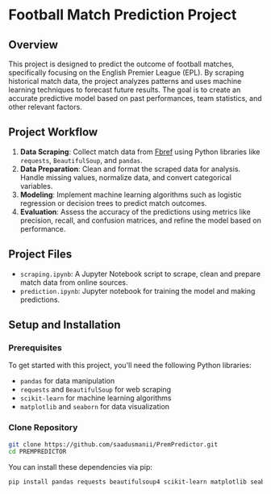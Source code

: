 # Football Match Prediction Project
## Overview
This project is designed to predict the outcome of football matches, specifically focusing on the English Premier League (EPL). By scraping historical match data, the project analyzes patterns and uses machine learning techniques to forecast future results. The goal is to create an accurate predictive model based on past performances, team statistics, and other relevant factors.

## Project Workflow
1. **Data Scraping**: Collect match data from [Fbref](https://fbref.com) using Python libraries like `requests`, `BeautifulSoup`, and `pandas`.
2. **Data Preparation**: Clean and format the scraped data for analysis. Handle missing values, normalize data, and convert categorical variables.
3. **Modeling**: Implement machine learning algorithms such as logistic regression or decision trees to predict match outcomes.
4. **Evaluation**: Assess the accuracy of the predictions using metrics like precision, recall, and confusion matrices, and refine the model based on performance.

## Project Files
- `scraping.ipynb`: A Jupyter Notebook script to scrape, clean and prepare match data from online sources.
- `prediction.ipynb`: Jupyter notebook for training the model and making predictions.

## Setup and Installation
### Prerequisites
To get started with this project, you'll need the following Python libraries:
- `pandas` for data manipulation
- `requests` and `BeautifulSoup` for web scraping
- `scikit-learn` for machine learning algorithms
- `matplotlib` and `seaborn` for data visualization

### Clone Repository
```bash
git clone https://github.com/saadusmanii/PremPredictor.git
cd PREMPREDICTOR
```

You can install these dependencies via pip:
```bash
pip install pandas requests beautifulsoup4 scikit-learn matplotlib seaborn
